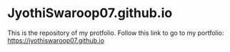 # JyothiSwaroop07.github.io

This is the repository of my protfolio.
Follow this link to go to my portfolio: https://jyothiswaroop07.github.io

